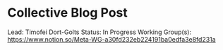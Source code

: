 # Collective Blog Post

Lead: Timofei Dort-Golts
Status: In Progress
Working Group(s): https://www.notion.so/Meta-WG-a30fd232eb224191ba0edfa3e8fd231a